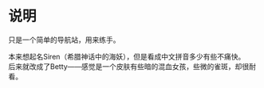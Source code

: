 # 说明
只是一个简单的导航站，用来练手。

本来想起名Siren（希腊神话中的海妖），但是看成中文拼音多少有些不痛快。  
后来就改成了Betty——感觉是一个皮肤有些暗的混血女孩，些微的雀斑，却很耐看。